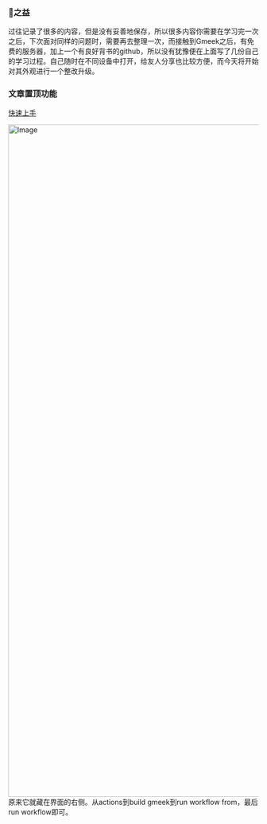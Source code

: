 ### 📝之益
过往记录了很多的内容，但是没有妥善地保存，所以很多内容你需要在学习完一次之后，下次面对同样的问题时，需要再去整理一次，而接触到Gmeek之后，有免费的服务器，加上一个有良好背书的github，所以没有犹豫便在上面写了几份自己的学习过程。自己随时在不同设备中打开，给友人分享也比较方便，而今天将开始对其外观进行一个整改升级。

### 文章置顶功能
[快速上手](https://blog.meekdai.com/post/Gmeek-kuai-su-shang-shou.html)

<img width="1351" alt="Image" src="https://github.com/user-attachments/assets/dfe44ad3-4d66-4f3d-801d-168316c0c6e2" />
原来它就藏在界面的右侧。从actions到build gmeek到run workflow from，最后run workflow即可。
